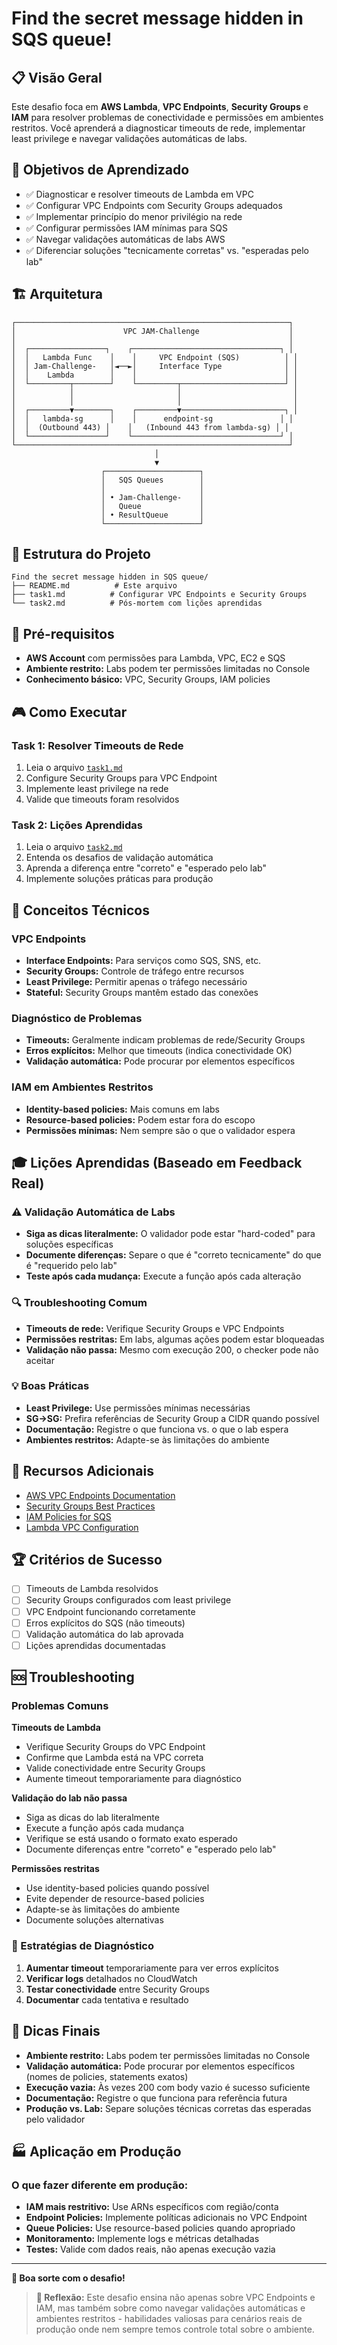 # Find the secret message hidden in SQS queue!

## 📋 Visão Geral

Este desafio foca em **AWS Lambda**, **VPC Endpoints**, **Security Groups** e **IAM** para resolver problemas de conectividade e permissões em ambientes restritos. Você aprenderá a diagnosticar timeouts de rede, implementar least privilege e navegar validações automáticas de labs.

## 🎯 Objetivos de Aprendizado

- ✅ Diagnosticar e resolver timeouts de Lambda em VPC
- ✅ Configurar VPC Endpoints com Security Groups adequados
- ✅ Implementar princípio do menor privilégio na rede
- ✅ Configurar permissões IAM mínimas para SQS
- ✅ Navegar validações automáticas de labs AWS
- ✅ Diferenciar soluções "tecnicamente corretas" vs. "esperadas pelo lab"

## 🏗️ Arquitetura

```
┌─────────────────────────────────────────────────────────────┐
│                        VPC JAM-Challenge                    │
│                                                             │
│  ┌─────────────────┐    ┌─────────────────────────────────┐ │
│  │   Lambda Func    │    │     VPC Endpoint (SQS)          │ │
│  │ Jam-Challenge-   │◄──►│     Interface Type              │ │
│  │    Lambda        │    │                                 │ │
│  └─────────┬────────┘    └─────────┬───────────────────────┘ │
│            │                       │                         │
│            │                       │                         │
│  ┌─────────▼────────┐    ┌─────────▼───────────────────────┐ │
│  │   lambda-sg      │    │      endpoint-sg               │ │
│  │  (Outbound 443) │    │   (Inbound 443 from lambda-sg) │ │
│  └─────────────────┘    └─────────────────────────────────┘ │
└─────────────────────────────────────────────────────────────┘
                                │
                                ▼
                    ┌─────────────────────┐
                    │   SQS Queues        │
                    │                     │
                    │ • Jam-Challenge-    │
                    │   Queue             │
                    │ • ResultQueue       │
                    └─────────────────────┘
```

## 📁 Estrutura do Projeto

```
Find the secret message hidden in SQS queue/
├── README.md          # Este arquivo
├── task1.md          # Configurar VPC Endpoints e Security Groups
└── task2.md          # Pós-mortem com lições aprendidas
```

## 🚀 Pré-requisitos

- **AWS Account** com permissões para Lambda, VPC, EC2 e SQS
- **Ambiente restrito:** Labs podem ter permissões limitadas no Console
- **Conhecimento básico:** VPC, Security Groups, IAM policies

## 🎮 Como Executar

### Task 1: Resolver Timeouts de Rede
1. Leia o arquivo [`task1.md`](./task1.md)
2. Configure Security Groups para VPC Endpoint
3. Implemente least privilege na rede
4. Valide que timeouts foram resolvidos

### Task 2: Lições Aprendidas
1. Leia o arquivo [`task2.md`](./task2.md)
2. Entenda os desafios de validação automática
3. Aprenda a diferença entre "correto" e "esperado pelo lab"
4. Implemente soluções práticas para produção

## 🔧 Conceitos Técnicos

### VPC Endpoints
- **Interface Endpoints:** Para serviços como SQS, SNS, etc.
- **Security Groups:** Controle de tráfego entre recursos
- **Least Privilege:** Permitir apenas o tráfego necessário
- **Stateful:** Security Groups mantêm estado das conexões

### Diagnóstico de Problemas
- **Timeouts:** Geralmente indicam problemas de rede/Security Groups
- **Erros explícitos:** Melhor que timeouts (indica conectividade OK)
- **Validação automática:** Pode procurar por elementos específicos

### IAM em Ambientes Restritos
- **Identity-based policies:** Mais comuns em labs
- **Resource-based policies:** Podem estar fora do escopo
- **Permissões mínimas:** Nem sempre são o que o validador espera

## 🎓 Lições Aprendidas (Baseado em Feedback Real)

### ⚠️ Validação Automática de Labs
- **Siga as dicas literalmente:** O validador pode estar "hard-coded" para soluções específicas
- **Documente diferenças:** Separe o que é "correto tecnicamente" do que é "requerido pelo lab"
- **Teste após cada mudança:** Execute a função após cada alteração

### 🔍 Troubleshooting Comum
- **Timeouts de rede:** Verifique Security Groups e VPC Endpoints
- **Permissões restritas:** Em labs, algumas ações podem estar bloqueadas
- **Validação não passa:** Mesmo com execução 200, o checker pode não aceitar

### 💡 Boas Práticas
- **Least Privilege:** Use permissões mínimas necessárias
- **SG→SG:** Prefira referências de Security Group a CIDR quando possível
- **Documentação:** Registre o que funciona vs. o que o lab espera
- **Ambientes restritos:** Adapte-se às limitações do ambiente

## 📖 Recursos Adicionais

- [AWS VPC Endpoints Documentation](https://docs.aws.amazon.com/vpc/latest/userguide/vpc-endpoints.html)
- [Security Groups Best Practices](https://docs.aws.amazon.com/vpc/latest/userguide/VPC_SecurityGroups.html)
- [IAM Policies for SQS](https://docs.aws.amazon.com/AWSSimpleQueueService/latest/SQSDeveloperGuide/sqs-using-identity-based-policies.html)
- [Lambda VPC Configuration](https://docs.aws.amazon.com/lambda/latest/dg/configuration-vpc.html)

## 🏆 Critérios de Sucesso

- [ ] Timeouts de Lambda resolvidos
- [ ] Security Groups configurados com least privilege
- [ ] VPC Endpoint funcionando corretamente
- [ ] Erros explícitos do SQS (não timeouts)
- [ ] Validação automática do lab aprovada
- [ ] Lições aprendidas documentadas

## 🆘 Troubleshooting

### Problemas Comuns

**Timeouts de Lambda**
- Verifique Security Groups do VPC Endpoint
- Confirme que Lambda está na VPC correta
- Valide conectividade entre Security Groups
- Aumente timeout temporariamente para diagnóstico

**Validação do lab não passa**
- Siga as dicas do lab literalmente
- Execute a função após cada mudança
- Verifique se está usando o formato exato esperado
- Documente diferenças entre "correto" e "esperado pelo lab"

**Permissões restritas**
- Use identity-based policies quando possível
- Evite depender de resource-based policies
- Adapte-se às limitações do ambiente
- Documente soluções alternativas

### 🔄 Estratégias de Diagnóstico

1. **Aumentar timeout** temporariamente para ver erros explícitos
2. **Verificar logs** detalhados no CloudWatch
3. **Testar conectividade** entre Security Groups
4. **Documentar** cada tentativa e resultado

## 🎯 Dicas Finais

- **Ambiente restrito:** Labs podem ter permissões limitadas no Console
- **Validação automática:** Pode procurar por elementos específicos (nomes de policies, statements exatos)
- **Execução vazia:** Às vezes 200 com body vazio é sucesso suficiente
- **Documentação:** Registre o que funciona para referência futura
- **Produção vs. Lab:** Separe soluções técnicas corretas das esperadas pelo validador

## 🏭 Aplicação em Produção

### O que fazer diferente em produção:
- **IAM mais restritivo:** Use ARNs específicos com região/conta
- **Endpoint Policies:** Implemente políticas adicionais no VPC Endpoint
- **Queue Policies:** Use resource-based policies quando apropriado
- **Monitoramento:** Implemente logs e métricas detalhadas
- **Testes:** Valide com dados reais, não apenas execução vazia

---

**🎉 Boa sorte com o desafio!**

> **💭 Reflexão:** Este desafio ensina não apenas sobre VPC Endpoints e IAM, mas também sobre como navegar validações automáticas e ambientes restritos - habilidades valiosas para cenários reais de produção onde nem sempre temos controle total sobre o ambiente.
